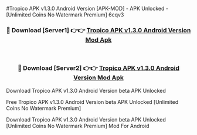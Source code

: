 #Tropico APK v1.3.0 Android Version [APK-MOD] - APK Unlocked - [Unlimited Coins No Watermark Premium] 6cqv3



<div align="center">

<h3>🔴 Download [Server1] 👉👉 <a href="https://momento.my/?title=Tropico_APK_v1.3.0_Android_Version">Tropico APK v1.3.0 Android Version Mod Apk</a></h3><br>

<h3>🔴 Download [Server2] 👉👉 <a href="https://momento.my/?title=Tropico_APK_v1.3.0_Android_Version">Tropico APK v1.3.0 Android Version Mod Apk</a></h3>
</div>



Download Tropico APK v1.3.0 Android Version beta APK Unlocked

Free Tropico APK v1.3.0 Android Version beta APK Unlocked [Unlimited Coins No Watermark Premium]

Download Tropico APK v1.3.0 Android Version beta APK Unlocked [Unlimited Coins No Watermark Premium] Mod For Android
